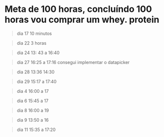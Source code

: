 # Meta de 100 horas, concluíndo 100 horas vou comprar um whey. protein

> dia 17 10 minutos

> dia 22 3 horas

> dia 24 13: 43 a 16:40

> dia 27 16:25 a 17:16
consegui implementar o datapicker

> dia 28 13:36 14:30

> dia 29 15:17 a 17:40

> dia 4 16:00 a 17

> dia 6 15:45 a 17

> dia 8 16:00 a 19

> dia 9 13:50 a 16

> dia 11 15:35 a 17:20